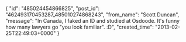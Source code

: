  {
   "id": "485024454866825",
   "post_id": "462493170453287_485010274868243",
   "from_name": "Scott Duncan",
   "message": "In Canada, I faked an ID and studied at Osdoode. It's funny how many lawyers go \"you look familiar\". :D",
   "created_time": "2013-02-25T22:49:03+0000"
 }
